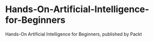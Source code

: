 # Hands-On-Artificial-Intelligence-for-Beginners
Hands-On Artificial Intelligence for Beginners, published by Packt
